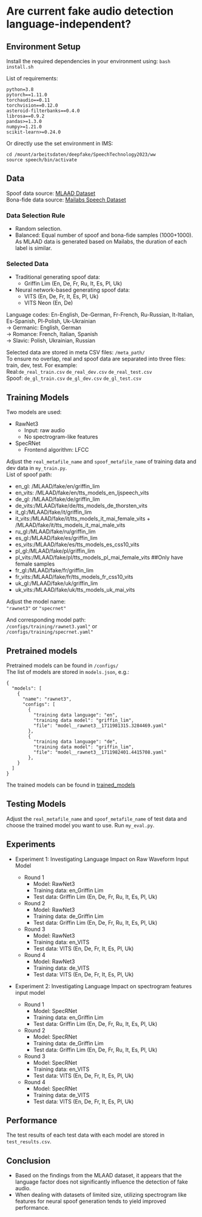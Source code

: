 # Are current fake audio detection language-independent?

## Environment Setup

Install the required dependencies in your environment using:
`bash install.sh`

List of requirements: 

```
python=3.8  
pytorch==1.11.0  
torchaudio==0.11  
torchvision==0.12.0  
asteroid-filterbanks==0.4.0  
librosa==0.9.2  
pandas>=1.3.0  
numpy>=1.21.0  
scikit-learn>=0.24.0
``` 

Or directly use the set environment in IMS:    
```
cd /mount/arbeitsdaten/deepfake/SpeechTechnology2023/ww
source speech/bin/activate
```

## Data
Spoof data source: [MLAAD Dataset](https://owncloud.fraunhofer.de/index.php/s/tL2Y1FKrWiX4ZtP#editor)  
Bona-fide data source: [Mailabs Speech Dataset](https://www.caito.de/2019/01/03/the-m-ailabs-speech-dataset/)

### Data Selection Rule
- Random selection.  
- Balanced: Equal number of spoof and bona-fide samples (1000+1000). As MLAAD data is generated based on Mailabs, the duration of each label is similar.

### Selected Data
- Traditional generating spoof data:
  - Griffin Lim (En, De, Fr, Ru, It, Es, Pl, Uk)
- Neural network-based generating spoof data:
  - VITS (En, De, Fr, It, Es, Pl, Uk)
  - VITS Neon (En, De)

Language codes: En-English, De-German, Fr-French, Ru-Russian, It-Italian, Es-Spanish, Pl-Polish, Uk-Ukrainian  
→ Germanic: English, German  
→ Romance: French, Italian, Spanish  
→ Slavic: Polish, Ukrainian, Russian  

Selected data are stored in meta CSV files: `/meta_path/`  
To ensure no overlap, real and spoof data are separated into three files: train, dev, test. For example:  
Real:`de_real_train.csv` `de_real_dev.csv` `de_real_test.csv`   
Spoof: `de_gl_train.csv` `de_gl_dev.csv` `de_gl_test.csv`  


## Training Models
Two models are used:   
- RawNet3  
  - Input: raw audio  
  - No spectrogram-like features  
- SpecRNet  
  - Frontend algorithm: LFCC  

Adjust the `real_metafile_name` and `spoof_metafile_name` of training data and dev data in `my_train.py`.  
List of spoof path:  
- en_gl: /MLAAD/fake/en/griffin_lim
- en_vits: /MLAAD/fake/en/tts_models_en_ljspeech_vits
- de_gl: /MLAAD/fake/de/griffin_lim
- de_vits:/MLAAD/fake/de/tts_models_de_thorsten_vits
- it_gl:/MLAAD/fake/it/griffin_lim
- it_vits:/MLAAD/fake/it/tts_models_it_mai_female_vits + /MLAAD/fake/it/tts_models_it_mai_male_vits 
- ru_gl:/MLAAD/fake/ru/griffin_lim
- es_gl:/MLAAD/fake/es/griffin_lim
- es_vits:/MLAAD/fake/es/tts_models_es_css10_vits
- pl_gl:/MLAAD/fake/pl/griffin_lim
- pl_vits:/MLAAD/fake/pl/tts_models_pl_mai_female_vits ##Only have female samples
- fr_gl:/MLAAD/fake/fr/griffin_lim
- fr_vits:/MLAAD/fake/fr/tts_models_fr_css10_vits
- uk_gl:/MLAAD/fake/uk/griffin_lim
- uk_vits:/MLAAD/fake/uk/tts_models_uk_mai_vits

Adjust the model name:  
`"rawnet3"` or `"specrnet"`  

And corresponding model path:  
`/configs/training/rawnet3.yaml"` or  
`/configs/training/specrnet.yaml"`  

## Pretrained models
Pretrained models can be found in `/configs/`  
The list of models are stored in `models.json`, e.g.:  
```
{
  "models": [
    {
      "name": "rawnet3",
      "configs": [
        {
          "training data language": "en",
          "training data model": "griffin_lim",
          "file": "model__rawnet3__1711981315.3284469.yaml"
        },
        {
          "training data language": "de",
          "training data model": "griffin_lim",
          "file": "model__rawnet3__1711982401.4415708.yaml"
        },
    }
  ]
}
```
The trained models can be found in [trained_models](https://drive.google.com/drive/folders/1n7g5zXGX4D3aslLPvk4gS8rNANnP4jD-?usp=drive_link)

## Testing Models
Adjust the `real_metafile_name` and `spoof_metafile_name` of test data and choose the trained model you want to use. Run `my_eval.py`.
  
## Experiments

- Experiment 1: Investigating Language Impact on Raw Waveform Input Model
  - Round 1
    - Model: RawNet3  
    - Training data: en_Griffin Lim  
    - Test data: Griffin Lim (En, De, Fr, Ru, It, Es, Pl, Uk)  
  - Round 2
    - Model: RawNet3
    - Training data: de_Griffin Lim
    - Test data: Griffin Lim (En, De, Fr, Ru, It, Es, Pl, Uk)
  - Round 3
    - Model: RawNet3
    - Training data: en_VITS
    - Test data: VITS (En, De, Fr, It, Es, Pl, Uk)
  - Round 4
    - Model: RawNet3
    - Training data: de_VITS
    - Test data: VITS (En, De, Fr, It, Es, Pl, Uk)
      
- Experiment 2: Investigating Language Impact on spectrogram features input model
  - Round 1
    - Model: SpecRNet  
    - Training data: en_Griffin Lim  
    - Test data: Griffin Lim (En, De, Fr, Ru, It, Es, Pl, Uk)  
  - Round 2
    - Model: SpecRNet
    - Training data: de_Griffin Lim
    - Test data: Griffin Lim (En, De, Fr, Ru, It, Es, Pl, Uk)
  - Round 3
    - Model: SpecRNet
    - Training data: en_VITS
    - Test data: VITS (En, De, Fr, It, Es, Pl, Uk)
  - Round 4
    - Model: SpecRNet
    - Training data: de_VITS
    - Test data: VITS (En, De, Fr, It, Es, Pl, Uk)
    
## Performance
The test results of each test data with each model are stored in `test_results.csv`.

## Conclusion
- Based on the findings from the MLAAD dataset, it appears that the language factor does not significantly influence the detection of fake audio.
- When dealing with datasets of limited size, utilizing spectrogram like features for neural spoof generation tends to yield improved performance.



